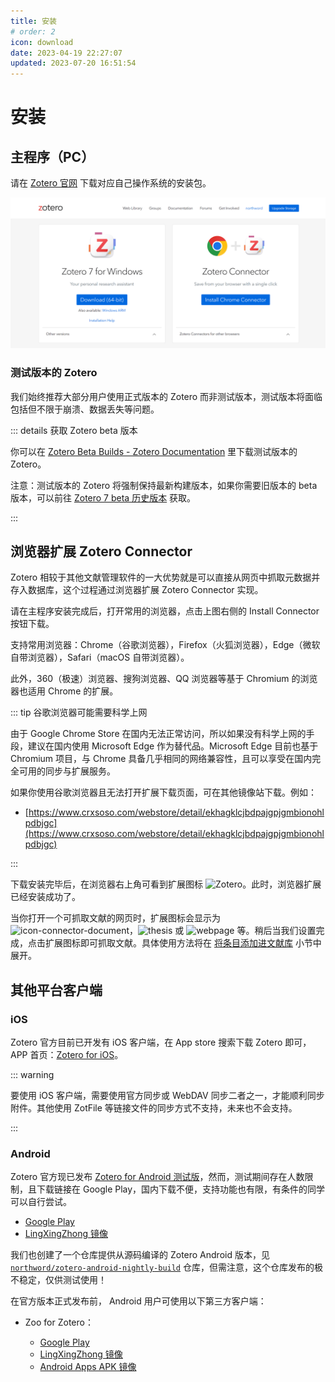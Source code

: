 ```yaml
---
title: 安装
# order: 2
icon: download
date: 2023-04-19 22:27:07
updated: 2023-07-20 16:51:54
---
```


# 安装

## 主程序（PC）

请在 [Zotero 官网](https://www.zotero.org/download/) 下载对应自己操作系统的安装包。

![下载 Zotero](../assets/images/下载Zotero.png)

### 测试版本的 Zotero

我们始终推荐大部分用户使用正式版本的 Zotero 而非测试版本，测试版本将面临包括但不限于崩溃、数据丢失等问题。

::: details 获取 Zotero beta 版本

你可以在 [Zotero Beta Builds - Zotero Documentation](https://www.zotero.org/support/beta_builds) 里下载测试版本的 Zotero。

注意：测试版本的 Zotero 将强制保持最新构建版本，如果你需要旧版本的 beta 版本，可以前往 [Zotero 7 beta 历史版本](./faqs/zotero-7-beta-versions.md) 获取。

:::

## 浏览器扩展 Zotero Connector

Zotero 相较于其他文献管理软件的一大优势就是可以直接从网页中抓取元数据并存入数据库，这个过程通过浏览器扩展 Zotero Connector 实现。

请在主程序安装完成后，打开常用的浏览器，点击上图右侧的 Install Connector 按钮下载。

支持常用浏览器：Chrome（谷歌浏览器），Firefox（火狐浏览器），Edge（微软自带浏览器），Safari（macOS 自带浏览器）。

此外，360（极速）浏览器、搜狗浏览器、QQ 浏览器等基于 Chromium 的浏览器也适用 Chrome 的扩展。

::: tip 谷歌浏览器可能需要科学上网

由于 Google Chrome Store 在国内无法正常访问，所以如果没有科学上网的手段，建议在国内使用 Microsoft Edge 作为替代品。Microsoft Edge 目前也基于 Chromium 项目，与 Chrome 具备几乎相同的网络兼容性，且可以享受在国内完全可用的同步与扩展服务。

如果你使用谷歌浏览器且无法打开扩展下载页面，可在其他镜像站下载。例如：

- [https://www.crxsoso.com/webstore/detail/ekhagklcjbdpajgpjgmbionohlpdbjgc](https://www.crxsoso.com/webstore/detail/ekhagklcjbdpajgpjgmbionohlpdbjgc)

:::

下载安装完毕后，在浏览器右上角可看到扩展图标 ![Zotero](../assets/icons/z.svg)。此时，浏览器扩展已经安装成功了。

当你打开一个可抓取文献的网页时，扩展图标会显示为![icon-connector-document](../assets/icons/treeitem-journalArticle@2x.png)，![thesis](../assets/icons/treeitem-thesis@2x.png) 或 ![webpage](../assets/icons/treeitem-webpage@2x.png) 等。稍后当我们设置完成，点击扩展图标即可抓取文献。具体使用方法将在 [将条目添加进文献库](./add-items.md) 小节中展开。

## 其他平台客户端

### iOS

Zotero 官方目前已开发有 iOS 客户端，在 App store 搜索下载 Zotero 即可，APP 首页：[Zotero for iOS](https://apps.apple.com/cn/app/zotero/id1513554812)。

::: warning

要使用 iOS 客户端，需要使用官方同步或 WebDAV 同步二者之一，才能顺利同步附件。其他使用 ZotFile 等链接文件的同步方式不支持，未来也不会支持。

:::

### Android

Zotero 官方现已发布 [Zotero for Android 测试版](https://forums.zotero.org/discussion/110371/available-for-beta-testing-zotero-for-android#latest)，然而，测试期间存在人数限制，且下载链接在 Google Play，国内下载不便，支持功能也有限，有条件的同学可以自行尝试。

- [Google Play](https://play.google.com/store/apps/details?id=org.zotero.android)
- [LingXingZhong 镜像](https://ftp.linxingzhong.top/Zotero_android/)

我们也创建了一个仓库提供从源码编译的 Zotero Android 版本，见 [`northword/zotero-android-nightly-build`](https://github.com/northword/zotero-android-nightly-build) 仓库，但需注意，这个仓库发布的极不稳定，仅供测试使用！

在官方版本正式发布前， Android 用户可使用以下第三方客户端：

- Zoo for Zotero：

  - [Google Play](https://play.google.com/store/apps/details?id=com.mickstarify.zooforzotero)
  - [LingXingZhong 镜像](https://ftp.linxingzhong.top/zooforzotero_43_apps.evozi.com.apk)
  - [Android Apps APK 镜像](https://androidappsapk.co/detail-zoo-for-zotero/)
